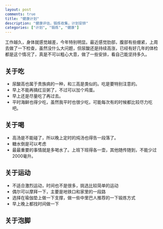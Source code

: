 ```yaml
---
layout: post
comments: true
title: "健康计划"
description: "健康评估，锻炼收集，计划安排"
categories: ["计划", "锻炼", "健康"]
---
```


工作越久，身体就感觉越差，今年特别明显。最近感觉肋部，腹部有些绷紧，上周去做了一下检查，虽然没什么大问题，但尿酸还是持续高涨，已经有好几年的体检都是这个情况了，真是不可以粗心大意，做了一些安排，看自己能坚持多久。

## 关于吃

- 尿酸高也属于贵族病的一种，和三高是类似的。吃是要特别注意的。
- 早上不能再搞红豆粥了，不过可以加个鸡蛋。
- 早上还是尽量吃了再过去。
- 平时海鲜也得少吃，虽然我平时也很少吃，可能每次有的时候都比较尽力吃吧。

## 关于喝

- 高汤是不能碰了，所以晚上定时的炖汤也得告一段落了。
- 糖水倒是可以考虑
- 最最重要的事情就是多喝水了。上班下班得各一壶，其他随传随到，不能少过2000毫升。

## 关于运动

- 不适合激烈运动，时间也不是很多，挑选比较简单的运动
- 偶尔可以摩拜一下，主要是地铁口和家里的一段路
- 选择在瑜伽垫上做一下支撑，做一些中里巴人推荐的一下锻炼方式
- 早上晚上都找时间做一下

## 关于泡脚
